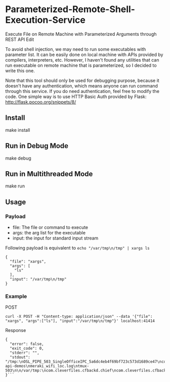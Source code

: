 # Parameterized-Remote-Shell-Execution-Service 
Execute File on Remote Machine with Parameterized Arguments through REST API Edit

To avoid shell injection, we may need to run some executables with parameter list. It can be easily done on local machine with APIs provided by compilers, interpreters, etc. However, I haven't found any utilities that can run executable on remote machine that is parameterized, so I decided to write this one.

Note that this tool should only be used for debugging purpose, because it doesn't have any authentication, which means anyone can run command through this service. If you do need authentication, feel free to modify the code. One simple way is to use HTTP Basic Auth provided by Flask: http://flask.pocoo.org/snippets/8/


## Install
make install

## Run in Debug Mode
make debug

## Run in Multithreaded Mode
make run

## Usage

### Payload

- file: The file or command to execute 
- args: the arg list for the executable
- input: the input for standard input stream

Following payload is equivalent to `echo "/var/tmp\n/tmp" | xargs ls`
```
{
  "file": "xargs",
  "args": [
    "ls"
  ],
  "input": "/var/tmp\n/tmp"
}
```
### Example

POST
```
curl -X POST -H "Content-type: application/json" --data '{"file": "xargs", "args":["ls"], "input":"/var/tmp\n/tmp"}' localhost:41414
```

Response
```
{
  "error": false,
  "exit_code": 0,
  "stderr": "",
  "stdout": "/tmp:\nOSL_PIPE_503_SingleOfficeIPC_5a6dc4eb4f69bf723c573d1689ce47\ncom.adobe.reader.rna.0.1f7\ncom.adobe.reader.rna.9635.1f7\ncom.adobe.reader.rna.9641.1f7\ncom.apple.launchd.3p4NpYziwC\ncom.apple.launchd.I7npyPRGFr\ncom.apple.launchd.XQI79eZ57B\ncom.apple.launchd.cStuiclSpB\ncom.apple.launchd.duNRp9uzhM\ncom.apple.launchd.rUIihXbdjO\nelectron-api-demos\nmeraki_wifi_loc.log\ntmux-503\n\n/var/tmp:\ncom.cleverfiles.cfbackd.chief\ncom.cleverfiles.cfbackd.pid\ndataFolder\nfilesystemui.socket\ngraphStudioSystemData\niTerm2.socket.586\nkernel_panics\nloadingData\n"
}```
